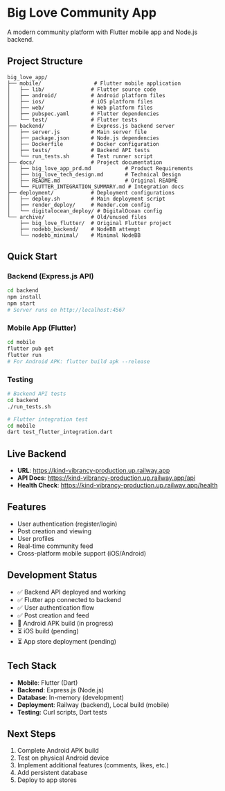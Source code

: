 # Big Love Community App

A modern community platform with Flutter mobile app and Node.js backend.

## Project Structure

```
big_love_app/
├── mobile/                 # Flutter mobile application
│   ├── lib/               # Flutter source code
│   ├── android/           # Android platform files
│   ├── ios/               # iOS platform files
│   ├── web/               # Web platform files
│   ├── pubspec.yaml       # Flutter dependencies
│   └── test/              # Flutter tests
├── backend/               # Express.js backend server
│   ├── server.js          # Main server file
│   ├── package.json       # Node.js dependencies
│   ├── Dockerfile         # Docker configuration
│   ├── tests/             # Backend API tests
│   └── run_tests.sh       # Test runner script
├── docs/                  # Project documentation
│   ├── big_love_app_prd.md           # Product Requirements
│   ├── big_love_tech_design.md       # Technical Design
│   ├── README.md                     # Original README
│   └── FLUTTER_INTEGRATION_SUMMARY.md # Integration docs
├── deployment/            # Deployment configurations
│   ├── deploy.sh          # Main deployment script
│   ├── render_deploy/     # Render.com config
│   └── digitalocean_deploy/ # DigitalOcean config
└── archive/               # Old/unused files
    ├── big_love_flutter/  # Original Flutter project
    ├── nodebb_backend/    # NodeBB attempt
    └── nodebb_minimal/    # Minimal NodeBB
```

## Quick Start

### Backend (Express.js API)
```bash
cd backend
npm install
npm start
# Server runs on http://localhost:4567
```

### Mobile App (Flutter)
```bash
cd mobile
flutter pub get
flutter run
# For Android APK: flutter build apk --release
```

### Testing
```bash
# Backend API tests
cd backend
./run_tests.sh

# Flutter integration test
cd mobile
dart test_flutter_integration.dart
```

## Live Backend
- **URL**: https://kind-vibrancy-production.up.railway.app
- **API Docs**: https://kind-vibrancy-production.up.railway.app/api
- **Health Check**: https://kind-vibrancy-production.up.railway.app/health

## Features
- User authentication (register/login)
- Post creation and viewing
- User profiles
- Real-time community feed
- Cross-platform mobile support (iOS/Android)

## Development Status
- ✅ Backend API deployed and working
- ✅ Flutter app connected to backend
- ✅ User authentication flow
- ✅ Post creation and feed
- 🔄 Android APK build (in progress)
- ⏳ iOS build (pending)
- ⏳ App store deployment (pending)

## Tech Stack
- **Mobile**: Flutter (Dart)
- **Backend**: Express.js (Node.js)
- **Database**: In-memory (development)
- **Deployment**: Railway (backend), Local build (mobile)
- **Testing**: Curl scripts, Dart tests

## Next Steps
1. Complete Android APK build
2. Test on physical Android device
3. Implement additional features (comments, likes, etc.)
4. Add persistent database
5. Deploy to app stores
